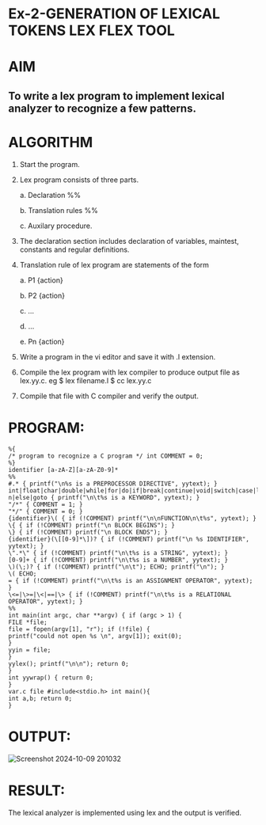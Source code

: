 # Ex-2-GENERATION OF LEXICAL TOKENS LEX FLEX TOOL
# AIM
## To write a lex program to implement lexical analyzer to recognize a few patterns.
# ALGORITHM

1.	Start the program.

2.	Lex program consists of three parts.

     a.	Declaration %%

     b.	Translation rules %%

     c.	Auxilary procedure.

3.	The declaration section includes declaration of variables, maintest, constants and regular definitions.
4.	Translation rule of lex program are statements of the form

    a.	P1 {action}

    b.	P2 {action}

    c.	…

    d.	…

    e.	Pn {action}

5.	Write a program in the vi editor and save it with .l extension.

6.	Compile the lex program with lex compiler to produce output file as lex.yy.c. eg $ lex filename.l $ cc lex.yy.c
7.	Compile that file with C compiler and verify the output.

# PROGRAM:
```
%{ 
/* program to recognize a C program */ int COMMENT = 0; 
%} 
identifier [a-zA-Z][a-zA-Z0-9]* 
%% 
#.* { printf("\n%s is a PREPROCESSOR DIRECTIVE", yytext); } int|float|char|double|while|for|do|if|break|continue|void|switch|case|long|struct|const|typedef|retur n|else|goto { printf("\n\t%s is a KEYWORD", yytext); } 
"/*" { COMMENT = 1; } 
"*/" { COMMENT = 0; } 
{identifier}\( { if (!COMMENT) printf("\n\nFUNCTION\n\t%s", yytext); } 
\{ { if (!COMMENT) printf("\n BLOCK BEGINS"); } 
\} { if (!COMMENT) printf("\n BLOCK ENDS"); } 
{identifier}(\[[0-9]*\])? { if (!COMMENT) printf("\n %s IDENTIFIER", yytext); } 
\".*\" { if (!COMMENT) printf("\n\t%s is a STRING", yytext); } 
[0-9]+ { if (!COMMENT) printf("\n\t%s is a NUMBER", yytext); } 
\)(\;)? { if (!COMMENT) printf("\n\t"); ECHO; printf("\n"); } 
\( ECHO; 
= { if (!COMMENT) printf("\n\t%s is an ASSIGNMENT OPERATOR", yytext); } 
\<=|\>=|\<|==|\> { if (!COMMENT) printf("\n\t%s is a RELATIONAL OPERATOR", yytext); } 
%% 
int main(int argc, char **argv) { if (argc > 1) { 
FILE *file; 
file = fopen(argv[1], "r"); if (!file) { 
printf("could not open %s \n", argv[1]); exit(0); 
} 
yyin = file; 
} 
yylex(); printf("\n\n"); return 0; 
} 
int yywrap() { return 0; 
} 
var.c file #include<stdio.h> int main(){ 
int a,b; return 0; 
}
```
# OUTPUT:

![Screenshot 2024-10-09 201032](https://github.com/user-attachments/assets/f1de99bb-95e3-4af5-aea5-18c2eb4a51cc)

# RESULT:

The lexical analyzer is implemented using lex and the output is verified.
